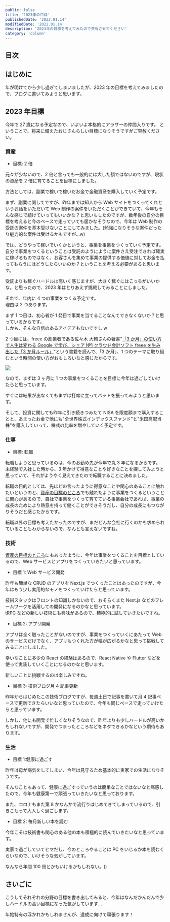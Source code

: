 ```yaml
---
public: false
title: '2023年の目標'
publishedDate: '2022.01.14'
modifiedDate: '2022.01.14'
description: '2023年の目標を考えてみたので共有させてください'
category: 'column'
---
```


## 目次

## はじめに

年が明けてから少し過ぎてしまいましたが、2023 年の目標を考えてみましたので、ブログに書いてみようと思います。

## 2023 年目標

今年で 27 歳になる予定なので、いよいよ本格的にアラサーの仲間入りです。
ということで、将来に備えたおじさんらしい目標になりそうですがご容赦ください。

### 資産

- 目標: 2 倍

元々が少ないので、2 倍と言っても一般的には大した額ではないのですが、現状の資産を 2 倍に育てることを目標にしました。

方法としては、副業で稼いで稼いだお金で金融資産を購入していく予定です。

まず、副業に関してですが、昨年までは知人から Web サイトをつくってくれというお話をいただいて Web 制作の案件をいただくことができていて、今年もそんな感じで続けていってもいいかな？と思いもしたのですが、数年後の自分の目標を考えると今のペースで走っていても届かなそうなので、今年は Web 制作の受託の案件を基本受けないことにしてみました。(勉強になりそうな案件だったり魅力的な案件は受けるかもですが…w)

では、どうやって稼いでいくかというと、事業を事業をつくっていく予定です。
自分で事業をつくるということは受託のようにように案件さえ受注できれば確実に稼げるものではなく、お客さんを集めて事業の提供する価値に対してお金を払ってもらうにはどうしたらいいのか？ということを考える必要があると思います。

受託よりも稼ぐハードルは高いく感じますが、大きく稼ぐにはこっちがいいかな。と思ったので、2023 年はとりあえず挑戦してみることにしました。

それで、年内に 4 つの事業をつくる予定です。  
理由は 2 つあります。

まず 1 つ目は、初心者が 1 発目で事業を当てることなんてできなくないか？と思っているからです。  
しかも、そんな自信のあるアイデアもないですし w

2 つ目には、freee の創業者である佐々木 大輔さんの著書"[「3 か月」の使い方で人生は変わる Google で学び、シェア №1 クラウド会計ソフト freee を生み出した「3 か月ルール」](https://amzn.to/3GqE1fY)"という書籍を読んで、「3 か月」、1 つのテーマに取り組むという時間の使い方がおもしろいなと感じたからです。

<a href="https://www.amazon.co.jp/%E3%80%8C3%E3%81%8B%E6%9C%88%E3%80%8D%E3%81%AE%E4%BD%BF%E3%81%84%E6%96%B9%E3%81%A7%E4%BA%BA%E7%94%9F%E3%81%AF%E5%A4%89%E3%82%8F%E3%82%8B-Google%E3%81%A7%E5%AD%A6%E3%81%B3%E3%80%81%E3%82%B7%E3%82%A7%E3%82%A2%E2%84%961%E3%82%AF%E3%83%A9%E3%82%A6%E3%83%89%E4%BC%9A%E8%A8%88%E3%82%BD%E3%83%95%E3%83%88freee%E3%82%92%E7%94%9F%E3%81%BF%E5%87%BA%E3%81%97%E3%81%9F%E3%80%8C3%E3%81%8B%E6%9C%88%E3%83%AB%E3%83%BC%E3%83%AB%E3%80%8D-%E4%BD%90%E3%80%85%E6%9C%A8-%E5%A4%A7%E8%BC%94/dp/4534055986?__mk_ja_JP=%E3%82%AB%E3%82%BF%E3%82%AB%E3%83%8A&crid=1M1R1O6Q0WYN&keywords=freee&qid=1673228913&sprefix=freee%2Caps%2C226&sr=8-12&linkCode=li2&tag=komosyu464905-22&linkId=e6301787b4e222d567f6ba17cfcd3316&language=ja_JP&ref_=as_li_ss_il" target="_blank"><img border="0" src="//ws-fe.amazon-adsystem.com/widgets/q?_encoding=UTF8&ASIN=4534055986&Format=_SL160_&ID=AsinImage&MarketPlace=JP&ServiceVersion=20070822&WS=1&tag=komosyu464905-22&language=ja_JP" ></a><img src="https://ir-jp.amazon-adsystem.com/e/ir?t=komosyu464905-22&language=ja_JP&l=li2&o=9&a=4534055986" width="1" height="1" border="0" alt="" style="border:none !important; margin:0px !important;" />

なので、まずは 3 ヶ月に 1 つの事業をつくることを目標に今年は過ごしていけたらと思っています。

すぐには結果が出なくてもまずは打席に立ってバットを振ってみようと思います。

そして、投資に関しても昨年に引き続きつみたて NISA を限度額まで購入することと、あまったお金で他にも"全世界株式インデックスファンド"と"米国高配当株"を購入していって、株式の比率を増やしていく予定です。

### 仕事

- 目標: 転職

転職しようと思っているのは、今のお勤め先が今年で丸 3 年になるからです。  
未経験で入社した時から、3 年かけて得意なことや好きなことを探してみようと思っていて、それがようやく見えてきたので転職することに決めました。

転職の目的としては、先ほどの言ったように得意なことや関心のあることに触れたいというのと、[資産の目標のところ](#資産)でも触れたように事業をつくるということに関心があるので、自社で事業をつくって育てている事業会社であれば、事業の成長のためにより熱意を持って働くことができそうだし、自分の成長にもつながりそうだと感じたからです。

転職以外の目標も考えたかったのですが、まだどんな会社に行くのかも求められていることもわからないので、なんとも言えないですね。

### 技術

[資産の目標のところ](#資産)にもあったように、今年は事業をつくることを目標としているので、Web サービスとアプリをつくっていきたいと思っています。

- 目標 1: Web サービス開発

昨年も簡単な CRUD のアプリを Next.js でつくったことはあったのですが、今年はもう少し実用的なモノをつくっていけたらと思っています。

技術スタックはフロントの知識しかないので、おそらくまた Next.js などのフレームワークを活用しての開発になるのかなと思っています。  
tRPC などの新しい技術にも興味があるので、積極的に試していきたいですね。

- 目標 2: アプリ開発

アプリは全く触ったことがないのですが、事業をつくっていくにあたって Web のサービスだけでなく、アプリもつくれた方が幅が広がるかなと思って挑戦してみることにしました。

幸いなことに多少の React の経験はあるので、React Native や Flutter などを使って実装していくことになるのかなと思います。

新しいことに挑戦するのは楽しみですね。

- 目標 3: 技術ブログ月 4 記事更新

昨年からはじめたこの技術ブログですが、毎週土日で記事を書いて月 4 記事ペースで更新できたらいいなと思っていたので、今年も同じペースで走っていけたらと思っています。

しかし、他にも開発で忙しくなりそうなので、昨年よりも少しハードルが高いかもしれないですが、開発でつまったところなどをネタできるかなという期待もあります。

### 生活

- 目標 1:健康に過ごす

昨年は母が病気をしてしまい、今年は見守るため基本的に実家での生活になりそうです。

そんなこともあって、健康に過ごすっていうのは簡単なことではないなと痛感したので、今年も健康第一で頑張っていきたいなと思っております。

また、コロナもまた第 8 かなんかで流行りはじめてきてしまっているので、引きこもって大人しく過ごします。

- 目標 2: 毎月新しい本を読む

今年こそは技術書も関心のある他の本も積極的に読んでいきたいなと思っています。

実家で過ごしていてヒマだし、今のところやることは PC をいじるか本を読むくらいなので、いけそうな気がしています。

なんなら年間 100 冊とかもいけるかもしれない。()

## さいごに

こうしてそれぞれの分野の目標を書き出してみると、今年はなんだかんだんで少しハードルの高い目標になった気がしています…

年始特有の浮かれかもしれませんが、達成に向けて頑張ります！
